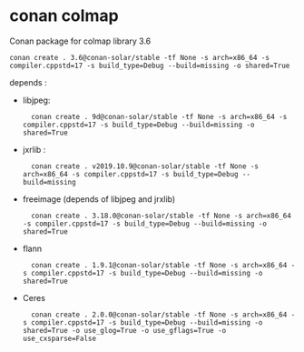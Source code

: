 # conan colmap

Conan package for colmap library 3.6

	conan create . 3.6@conan-solar/stable -tf None -s arch=x86_64 -s compiler.cppstd=17 -s build_type=Debug --build=missing -o shared=True

depends :

- libjpeg: 

		conan create . 9d@conan-solar/stable -tf None -s arch=x86_64 -s compiler.cppstd=17 -s build_type=Debug --build=missing -o shared=True

- jxrlib :

		conan create . v2019.10.9@conan-solar/stable -tf None -s arch=x86_64 -s compiler.cppstd=17 -s build_type=Debug --build=missing

- freeimage (depends of libjpeg and jrxlib)

		conan create . 3.18.0@conan-solar/stable -tf None -s arch=x86_64 -s compiler.cppstd=17 -s build_type=Debug --build=missing -o shared=True

- flann

		conan create . 1.9.1@conan-solar/stable -tf None -s arch=x86_64 -s compiler.cppstd=17 -s build_type=Debug --build=missing -o shared=True

- Ceres

		conan create . 2.0.0@conan-solar/stable -tf None -s arch=x86_64 -s compiler.cppstd=17 -s build_type=Debug --build=missing -o shared=True -o use_glog=True -o use_gflags=True -o use_cxsparse=False